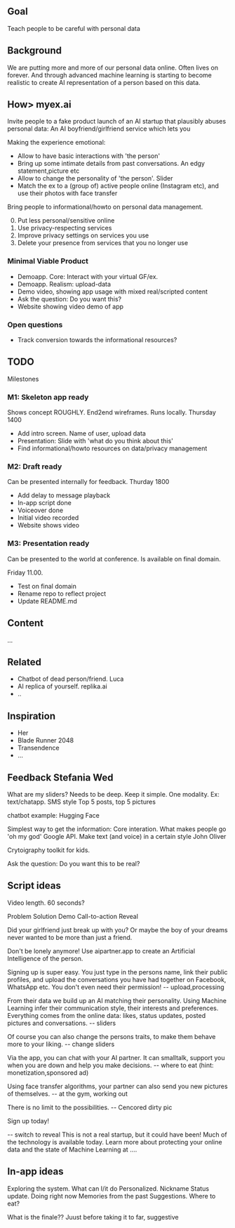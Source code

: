 
## Goal

Teach people to be careful with personal data

## Background
We are putting more and more of our personal data online.
Often lives on forever.
And through advanced machine learning is starting to become realistic to create AI representation of a person based on this data.

## How> myex.ai

Invite people to a fake product launch of an AI startup that plausibly abuses personal data:
An AI boyfriend/girlfriend service which lets you 

Making the experience emotional:

* Allow to have basic interactions with 'the person'
* Bring up some intimate details from past conversations. An edgy statement,picture etc
* Allow to change the personality of 'the person'. Slider
* Match the ex to a (group of) active people online (Instagram etc), and use their photos with face transfer

Bring people to informational/howto on personal data management.

0. Put less personal/sensitive online
1. Use privacy-respecting services
2. Improve privacy settings on services you use
3. Delete your presence from services that you no longer use

### Minimal Viable Product

* Demoapp. Core: Interact with your virtual GF/ex.
* Demoapp. Realism: upload-data 
* Demo video, showing app usage with mixed real/scripted content
* Ask the question: Do you want this?
* Website showing video demo of app

### Open questions

* Track conversion towards the informational resources?

## TODO

Milestones

### M1: Skeleton app ready
Shows concept ROUGHLY. End2end wireframes. Runs locally.
Thursday 1400

* Add intro screen. Name of user, upload data
* Presentation: Slide with 'what do you think about this'
* Find informational/howto resources on data/privacy management


### M2: Draft ready
Can be presented internally for feedback.
Thurday 1800

* Add delay to message playback
* In-app script done
* Voiceover done
* Initial video recorded
* Website shows video

### M3: Presentation ready
Can be presented to the world at conference.
Is available on final domain.

Friday 11.00.

* Test on final domain
* Rename repo to reflect project
* Update README.md


## Content

...

## Related


* Chatbot of dead person/friend. Luca
* AI replica of yourself. replika.ai
* ..

## Inspiration

* Her
* Blade Runner 2048
* Transendence
* ...

## Feedback Stefania Wed

What are my sliders?
Needs to be deep.
Keep it simple. One modality. Ex: text/chatapp. SMS style
Top 5 posts, top 5 pictures

chatbot example: Hugging Face

Simplest way to get the information:
Core interation. What makes people go 'oh my god'
Google API. Make text (and voice) in a certain style
John Oliver

Crytoigraphy toolkit for kids.

Ask the question: Do you want this to be real?


## Script ideas
Video length. 60 seconds?

Problem
Solution
Demo
Call-to-action
Reveal


Did your girlfriend just break up with you?
Or maybe the boy of your dreams never wanted to be more than just a friend.

Don't be lonely anymore!
Use aipartner.app to create an Artificial Intelligence of the person.

Signing up is super easy.
You just type in the persons name,
link their public profiles,
and upload the conversations you have had together on Facebook, WhatsApp etc.
You don't even need their permission!
-- upload,processing

From their data we build up an AI matching their personality.
Using Machine Learning infer their communication style, their interests and preferences.
Everything comes from the online data: likes, status updates, posted pictures and conversations.
-- sliders

Of course you can also change the persons traits, to make them behave more to your liking.
-- change sliders 

Via the app, you can chat with your AI partner.
It can smalltalk, support you when you are down and help you make decisions.
-- where to eat (hint: monetization,sponsored ad)

Using face transfer algorithms, your partner can also send you new pictures of themselves.
-- at the gym, working out

There is no limit to the possibilities.
-- Cencored dirty pic

Sign up today!

-- switch to reveal
This is not a real startup, but it could have been!
Much of the technology is available today.
Learn more about protecting your online data and the state of Machine Learning at .... 




## In-app ideas

Exploring the system. What can I/it do
Personalized. Nickname
Status update. Doing right now
Memories from the past
Suggestions. Where to eat?


What is the finale??
Juust before taking it to far, suggestive

